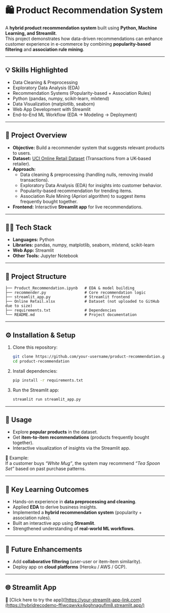 # 🛍️ Product Recommendation System  

A **hybrid product recommendation system** built using **Python, Machine Learning, and Streamlit**.  
This project demonstrates how data-driven recommendations can enhance customer experience in e-commerce by combining **popularity-based filtering** and **association rule mining**.  

---

## 💡 Skills Highlighted  
- Data Cleaning & Preprocessing  
- Exploratory Data Analysis (EDA)  
- Recommendation Systems (Popularity-based + Association Rules)  
- Python (pandas, numpy, scikit-learn, mlxtend)  
- Data Visualization (matplotlib, seaborn)  
- Web App Development with Streamlit  
- End-to-End ML Workflow (EDA → Modeling → Deployment)  

---

## 🚀 Project Overview  
- **Objective:** Build a recommender system that suggests relevant products to users.  
- **Dataset:** [UCI Online Retail Dataset](https://archive.ics.uci.edu/ml/datasets/online+retail) (Transactions from a UK-based retailer).  
- **Approach:**  
  - Data cleaning & preprocessing (handling nulls, removing invalid transactions).  
  - Exploratory Data Analysis (EDA) for insights into customer behavior.  
  - Popularity-based recommendation for trending items.  
  - Association Rule Mining (Apriori algorithm) to suggest items frequently bought together.  
- **Frontend:** Interactive **Streamlit app** for live recommendations.  

---

## 🧑‍💻 Tech Stack  
- **Languages:** Python  
- **Libraries:** pandas, numpy, matplotlib, seaborn, mlxtend, scikit-learn  
- **Web App:** Streamlit  
- **Other Tools:** Jupyter Notebook  

---

## 📂 Project Structure  
```
├── Product_Recommendation.ipynb   # EDA & model building  
├── recommender.py                 # Core recommendation logic  
├── streamlit_app.py               # Streamlit frontend  
├── Online Retail.xlsx             # Dataset (not uploaded to GitHub due to size)  
├── requirements.txt               # Dependencies  
└── README.md                      # Project documentation  
```

---

## ⚙️ Installation & Setup  
1. Clone this repository:  
   ```bash
   git clone https://github.com/your-username/product-recommendation.git
   cd product-recommendation
   ```
2. Install dependencies:  
   ```bash
   pip install -r requirements.txt
   ```
3. Run the Streamlit app:  
   ```bash
   streamlit run streamlit_app.py
   ```

---

## 🎯 Usage  
- Explore **popular products** in the dataset.  
- Get **item-to-item recommendations** (products frequently bought together).  
- Interactive visualization of insights via the Streamlit app.  

🔹 Example:  
If a customer buys *“White Mug”*, the system may recommend *“Tea Spoon Set”* based on past purchase patterns.  

---

## 🌟 Key Learning Outcomes  
- Hands-on experience in **data preprocessing and cleaning**.  
- Applied **EDA** to derive business insights.  
- Implemented a **hybrid recommendation system** (popularity + association rules).  
- Built an interactive app using **Streamlit**.  
- Strengthened understanding of **real-world ML workflows**.  

---

## 🔮 Future Enhancements  
- Add **collaborative filtering** (user-user or item-item similarity).  
- Deploy app on **cloud platforms** (Heroku / AWS / GCP).  

---

## 🌐 Streamlit App  
🔗 [Click here to try the app]([https://your-streamlit-app-link.com](https://hybridrecodemo-ffjwcqwvkx4pghnaguflm8.streamlit.app/)  
 
